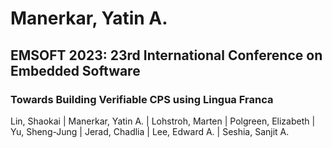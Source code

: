# Manerkar, Yatin A.

## EMSOFT 2023: 23rd International Conference on Embedded Software

### Towards Building Verifiable CPS using Lingua Franca
Lin, Shaokai | Manerkar, Yatin A. | Lohstroh, Marten | Polgreen, Elizabeth | Yu, Sheng-Jung | Jerad, Chadlia | Lee, Edward A. | Seshia, Sanjit A.

